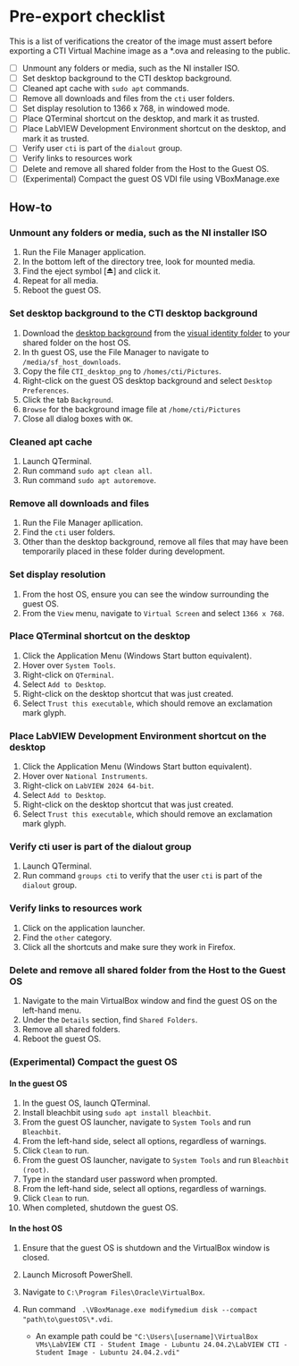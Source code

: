 # Pre-export checklist

This is a list of verifications the creator of the image must assert before exporting a CTI Virtual Machine image as a *.ova and releasing to the public.

- [ ] Unmount any folders or media, such as the NI installer ISO.
- [ ] Set desktop background to the CTI desktop background.
- [ ] Cleaned apt cache with `sudo apt` commands.
- [ ] Remove all downloads and files from the ```cti``` user folders.
- [ ] Set display resolution to 1366 x 768, in windowed mode.
- [ ] Place QTerminal shortcut on the desktop, and mark it as trusted.
- [ ] Place LabVIEW Development Environment shortcut on the desktop, and mark it as trusted.
- [ ] Verify user `cti` is part of the `dialout` group.
- [ ] Verify links to resources work
- [ ] Delete and remove all shared folder from the Host to the Guest OS.
- [ ] (Experimental) Compact the guest OS VDI file using VBoxManage.exe

## How-to

### Unmount any folders or media, such as the NI installer ISO

1. Run the File Manager application.
2. In the bottom left of the directory tree, look for mounted media.
3. Find the eject symbol [⏏️] and click it.
4. Repeat for all media.
5. Reboot the guest OS.

### Set desktop background to the CTI desktop background

1. Download the [desktop background](/visual_identity/CTI_desktop.png) from the [visual identity folder](/visual_identity/visual_identity) to your shared folder on the host OS.
2. In th guest OS, use the File Manager to navigate to `/media/sf_host_downloads`.  
3. Copy the file `CTI_desktop_png` to `/homes/cti/Pictures`.
4. Right-click on the guest OS desktop background and select `Desktop Preferences`.
5. Click the tab `Background`.
6. `Browse` for the background image file at `/home/cti/Pictures`
7. Close all dialog boxes with `OK`.

### Cleaned apt cache

1. Launch QTerminal.
2. Run command `sudo apt clean all`.
3. Run command `sudo apt autoremove`.

### Remove all downloads and files

1. Run the File Manager apllication.
2. Find the `cti` user folders.
3. Other than the desktop background, remove all files that may have been temporarily placed in these folder during development.

### Set display resolution

1. From the host OS, ensure you can see the window surrounding the guest OS.
2. From the `View` menu, navigate to `Virtual Screen` and select `1366 x 768`.

### Place QTerminal shortcut on the desktop

1. Click the Application Menu (Windows Start button equivalent).
2. Hover over `System Tools`.
3. Right-click on `QTerminal`.
4. Select `Add to Desktop`.
5. Right-click on the desktop shortcut that was just created.
6. Select `Trust this executable`, which should remove an exclamation mark glyph.

### Place LabVIEW Development Environment shortcut on the desktop

1. Click the Application Menu (Windows Start button equivalent).
2. Hover over `National Instruments`.
3. Right-click on `LabVIEW 2024 64-bit`.
4. Select `Add to Desktop`.
5. Right-click on the desktop shortcut that was just created.
6. Select `Trust this executable`, which should remove an exclamation mark glyph.

### Verify cti user is part of the dialout group

1. Launch QTerminal.
2. Run command `groups cti` to verify that the user `cti` is part of the `dialout` group.

### Verify links to resources work

1. Click on the application launcher.
2. Find the `other` category.
3. Click all the shortcuts and make sure they work in Firefox.

### Delete and remove all shared folder from the Host to the Guest OS

1. Navigate to the main VirtualBox window and find the guest OS on the left-hand menu.
2. Under the `Details` section, find `Shared Folders`.
3. Remove all shared folders.
4. Reboot the guest OS.

### (Experimental) Compact the guest OS

#### In the guest OS

1. In the guest OS, launch QTerminal.
2. Install bleachbit using `sudo apt install bleachbit`.
3. From the guest OS launcher, navigate to `System Tools` and run `Bleachbit`.
4. From the left-hand side, select all options, regardless of warnings.
5. Click `Clean` to run.
6. From the guest OS launcher, navigate to `System Tools` and run `Bleachbit (root)`.
7. Type in the standard user password when prompted.
8. From the left-hand side, select all options, regardless of warnings.
9. Click `Clean` to run.
10. When completed, shutdown the guest OS.

#### In the host OS

1. Ensure that the guest OS is shutdown and the VirtualBox window is closed.
2. Launch Microsoft PowerShell.
3. Navigate to `C:\Program Files\Oracle\VirtualBox`.
4. Run command ` .\VBoxManage.exe modifymedium disk --compact "path\to\guestOS\*.vdi`.

    - An example path could be `"C:\Users\[username]\VirtualBox VMs\LabVIEW CTI - Student Image - Lubuntu 24.04.2\LabVIEW CTI - Student Image - Lubuntu 24.04.2.vdi"`
